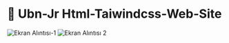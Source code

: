 # 📣 Ubn-Jr Html-Taiwindcss-Web-Site
![Ekran Alıntısı-1](https://user-images.githubusercontent.com/109678256/227805578-db163998-2803-4447-b06c-aca7ebd332fa.PNG)
![Ekran Alıntısı 2](https://user-images.githubusercontent.com/109678256/227743921-abca8507-47ee-4925-8ff6-36069ed60fa7.PNG)
